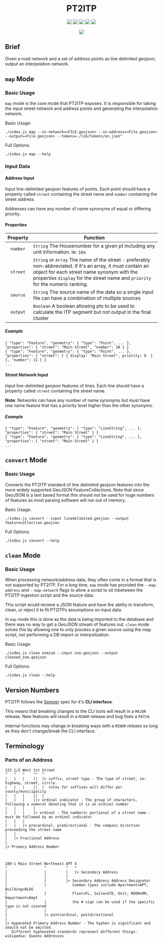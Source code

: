 <h1 align="center">PT2ITP</h1>

<p align="center">
  <a href="https://coveralls.io/github/ingalls/pt2itp?branch=master"><img src="https://coveralls.io/repos/github/ingalls/pt2itp/badge.svg?branch=master"/></a>
  <a href="https://circleci.com/gh/ingalls/pt2itp/tree/master"><img src="https://circleci.com/gh/ingalls/pt2itp/tree/master.svg?style=shield"/></a>
  <a href="https://david-dm.org/ingalls/pt2itp"><img src="https://david-dm.org/ingalls/pt2itp.svg"/></a>
  <a href="https://david-dm.org/ingalls/pt2itp?type=dev"><img src="https://david-dm.org/ingalls/pt2itp/dev-status.svg"/></a>
  <a href="https://greenkeeper.io/"><img src="https://badges.greenkeeper.io/ingalls/pt2itp.svg"/></a>
</p>

<p align="center">
  <a href="https://www.npmjs.com/package/pt2itp"><img src="https://nodei.co/npm/pt2itp.png?downloads=true&downloadRank=true"/></a>
</p>

## Brief

Given a road network and a set of address points as line delimited geojson; output an interpolation network.

## `map` Mode

### Basic Usage

`map` mode is the core mode that PT2ITP exposes. It is responsible for taking the input street network and address points
and generating the interpolation network.

Basic Usage:
```
./index.js map --in-network=<FILE.geojson> --in-address=<File.geojson> --output=<File.geojson> --tokens=./lib/tokens/en.json"
```

Full Options:
```
./index.js map --help
```

### Input Data

#### Address Input

Input line-delimited geojson features of points. Each point should have a property called `street` containing the street name
and `number` containing the street address.

Addresses can have any number of name synonyms of equal or differing priority.

#### Properties

| Property | Function |
| :------: | -------- |
| `number` | `String` The Housenumber for a given pt including any unit information. ie: `10a` |
| `street` | `String` or `Array` The name of the street - preferably non-abbreviated. If it's an array, it must contain an object for each street name synonym with the properties `display` for the street name and `priority` for the numeric ranking. |
| `source` | `String` The source name of the data so a single input file can have a combination of multiple sources |
| `output` | `Boolean` A boolean allowing pts to be used to calculate the ITP segment but not output in the final cluster |

##### Example

```
{ "type": "Feature", "geometry": { "type": "Point", ... }, "properties": { "street": "Main Street", "number": 10 } }
{ "type": "Feature", "geometry": { "type": "Point", ... }, "properties": { "street": [ { display: "Main Street", priority: 0  } ], "number": 11 } }
...
```

#### Street Network Input

Input line-delimited geojson features of lines. Each line should have a property called `street` containing the street name.

**Note**: Networks can have any number of name synonyms but must have one name feature that has a priority level higher than the other synonyms.

##### Example

```
{ "type": "Feature", "geometry": { "type": "LineString", ... }, "properties": { "street": "Main Street" } }
{ "type": "Feature", "geometry": { "type": "LineString", ... }, "properties": { "street": "Main Street" } }
...
```

## `convert` Mode

### Basic Usage

Converts the PT2ITP standard of line delimited geojson features into the more widely
supported GeoJSON FeatureCollections. Note that since GeoJSON is a text based format
this should not be used for huge numbers of features as most parsing software will
run out of memory.

Basic Usage:
```
./index.js convert --input linedelimited.geojson --output featurecollection.geojson
```

Full Options:
```
./index.js convert --help
```

## `clean` Mode

### Basic Usage

When processing network/address data, they often come in a format that is not supported by
PT2ITP. For a long time, `map` mode has provided the `--map-address` and `--map-network` flags
to allow a script to sit inbetween the PT2ITP ingestion script and the source data.

This script would recieve a JSON feature and have the ability to transform, clean, or reject it
to fit PT2ITPs assumptions on input data.

In `map` mode this is done as the data is being imported to the database and there was no way to 
get a GeoJSON stream of features out. `clean` mode solves this by allowing one to only
process a given source using the map script, not performing a DB import or interpolization.

Basic Usage:
```
./index.js clean osmium --input osm.geojson --output cleaned_osm.geojson
```

Full Options:
```
./index.js clean --help
```

## Version Numbers

PT2ITP follows the [Semver](http://semver.org/) spec for it's **CLI interface**.

This means that breaking changes to the CLI tools will result in a `MAJOR` release.
New features will result in a `MINOR` release and bug fixes a `PATCH`.

Internal functions may change in breaking ways with a `MINOR` release so long as they
don't change/break the CLI interface.

## Terminology

### Parts of an Address

```
123 1/2 West 1st Street
^   ^   ^    ^^  ^
|   |   |    ||  |> suffix, street type - The type of street, ie: highway, street, circle.
|   |   |    ||  |  rules for suffixes will differ per county/municipality
|   |   |    ||  |
|   |   |    ||> ordinal indicator - The group of characters, following a numeral denoting that it is an ordinal number
|   |   |    |
|   |   |    |> ordinal - The numberic portional of a street name - must be followed by an ordinal indicator
|   |   |
|   |   |> precardinal, predirectional - The compass direction preceeding the street name
|   |
|   |> Fractional Address
|
|> Primary Address Number



289-1 Main Street Northeast APT 4
^                 ^         ^   ^
|                 |         |   |> Secondary Address
|                 |         |
|                 |         |> Secondary Address Address Designator
|                 |            Common types include Apartment=APT, Building=BLDG
|                 |            Floor=FL, Suite=STE, Unit, ROOM=RM, Department=Dept
|                 |            the # sign can be used if the specific type is not covered
|                 |
|                 |> postcardinal, postdirectional
|
|> Hypenated Primary Address Number - The hyphen is significant and should not be omitted.
   Different hyphenated standards represent different things. wikipedia: Queens Addresses
```
